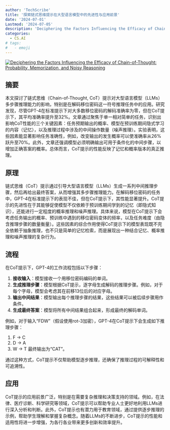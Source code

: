 ```yaml
---
author: 'TechScribe'
title: '探索链式思维提示在大型语言模型中的先进性与应用前景'
date: '2024-07-01'
Lastmod: '2024-07-05'
description: 'Deciphering the Factors Influencing the Efficacy of Chain-of-Thought: Probability, Memorization, and Noisy Reasoning'
categories:
  - CS.AI
# tags:
#   - emoji
---
```


[![Deciphering the Factors Influencing the Efficacy of Chain-of-Thought: Probability, Memorization, and Noisy Reasoning](https://arxiv-research-1301205113.cos.ap-guangzhou.myqcloud.com/images/2407.01687v1.pdf_0.jpg)](https://arxiv.org/abs/2407.01687v1)

## 摘要

本文探讨了链式思维（Chain-of-Thought, CoT）提示对大型语言模型（LLMs）多步骤推理能力的影响，特别是在解码移位密码这一符号推理任务中的应用。研究发现，尽管GPT-4在标准提示下对大多数移位密码的解码准确率为零，但在CoT提示下，其平均准确率提升至32%。文章通过聚焦于单一相对简单的任务，识别出影响CoT性能的三个关键因素：任务预期输出的概率、模型在预训练期间隐式学习的内容（记忆），以及推理过程中涉及的中间操作数量（噪声推理）。实验表明，这些因素能显著影响任务准确性，例如，改变输出的发生概率可以使准确率从26%跃升至70%。此外，文章还强调模型必须明确输出可用于条件化的中间步骤，以增加正确答案的概率。总体而言，CoT提示的性能反映了记忆和概率版本的真正推理。<!--more-->

## 原理

链式思维（CoT）提示通过引导大型语言模型（LLMs）生成一系列中间推理步骤，然后再给出最终答案，从而增强其多步骤推理能力。在解码移位密码的任务中，GPT-4在标准提示下的表现不佳，但在CoT提示下，其性能显著提升。CoT提示的先进性在于其能够促使模型不仅依赖于预训练期间学到的记忆（即隐式知识），还能进行一定程度的概率推理和噪声推理。具体来说，模型在CoT提示下会考虑任务输出的概率、预训练中遇到的移位密码变体的频率，以及任务难度（由隐含推理步骤的数量衡量）。这些因素的综合作用使得CoT提示下的模型表现既不完全依赖于抽象推理，也不只是简单的记忆检索，而是展现出一种结合记忆、概率推理和噪声推理的复杂行为。

## 流程

在CoT提示下，GPT-4的工作流程包括以下步骤：
1. **接收输入**：模型接收一个用移位密码编码的单词。
2. **生成推理步骤**：模型根据CoT提示，逐字母生成解码的推理步骤。例如，对于每个字母，模型会考虑其在前移13位后的对应字母。
3. **输出中间结果**：模型输出每个推理步骤的结果，这些结果可以被后续步骤用作条件。
4. **生成最终答案**：模型将所有中间结果组合起来，形成最终的解码单词。

例如，对于输入“FDW”（假设使用rot-3加密），GPT-4在CoT提示下会生成如下推理步骤：
1. F -> C
2. D -> A
3. W -> T
最终输出为“CAT”。

通过这种方式，CoT提示不仅帮助模型逐步推理，还确保了推理过程的可解释性和可追溯性。

## 应用

CoT提示的应用前景广泛，特别是在需要复杂推理和决策支持的领域。例如，在法律、医疗诊断、科学研究等领域，CoT提示可以帮助专业人士更好地利用LLMs进行深入分析和判断。此外，CoT提示也有潜力用于教育领域，通过提供逐步推理的示例，帮助学生理解和掌握复杂概念。随着LLMs的不断进步，CoT提示的性能和适用性将进一步增强，为各行各业带来更多创新和效率提升。